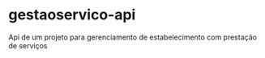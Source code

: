 # gestaoservico-api
Api de um projeto para gerenciamento de estabelecimento com prestação de serviços
